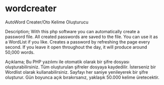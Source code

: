 # wordcreater
AutoWord Creater/Oto Kelime Oluşturucu

Description; With this php software you can automatically create a password file.
All created passwords are saved to the file. You can use it as a WordList if you like.
Creates a password by refreshing the page every second. If you leave it open throughout the day, 
it will produce around 50,000 words.

Açıklama; Bu PHP yazılımı ile otomatik olarak bir şifre dosyası oluşturabilirsiniz.
Tüm oluşturulan şifreler dosyaya kaydedilir. İsterseniz bir Wordlist olarak kullanabilirsiniz.
Sayfayı her saniye yenileyerek bir şifre oluşturur. Gün boyunca açık bırakırsanız, yaklaşık 50.000 kelime üretecektir.
